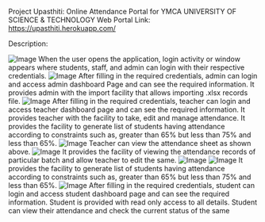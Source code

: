 Project Upasthiti: Online Attendance Portal for YMCA UNIVERSITY OF SCIENCE & TECHNOLOGY
Web Portal Link: https://upasthiti.herokuapp.com/

Description:


![Image](https://user-images.githubusercontent.com/20666867/34917767-7945e49a-f970-11e7-8218-ce592fd4298a.png)
When the user opens the application, login activity or window appears where students, staff, and admin can login with their respective credentials.
![Image](https://user-images.githubusercontent.com/20666867/34917794-de5961d6-f970-11e7-8bd9-4bbe1e911d0f.png)
After filling in the required credentials, admin can login and access admin dashboard Page and can see the required information. It provides admin with the import facility that allows importing .xlsx records file.
![Image](https://user-images.githubusercontent.com/20666867/34917945-77f1b6bc-f972-11e7-97d1-44ae92a018df.png)
After filling in the required credentials, teacher can login and access teacher dashboard page and can see the required information. It provides teacher with the facility to take, edit and manage attendance.
It provides the facility to generate list of students having attendance according to constraints such as, greater than 65% but less than 75% and less than 65%.
![Image](https://user-images.githubusercontent.com/20666867/34917979-9cac5c32-f972-11e7-938f-5b5dc50cd342.png)
Teacher can view the attendance sheet as shown above.
![Image](https://user-images.githubusercontent.com/20666867/34917995-cb7ecae0-f972-11e7-879e-169208989f89.png)
It provides the facility of viewing the attendance records of particular batch and allow teacher to edit the same.
![Image](https://user-images.githubusercontent.com/20666867/34918000-dd7bf182-f972-11e7-934c-5fed89d54fb8.png)
![Image](https://user-images.githubusercontent.com/20666867/34918002-e46b317e-f972-11e7-8985-ef861bc11c5e.png)
It provides the facility to generate list of students having attendance according to constraints such as, greater than 65% but less than 75% and less than 65%.
![Image](https://user-images.githubusercontent.com/20666867/34918007-ed5ecb6a-f972-11e7-9bf7-fb6ff1fa2140.png)
After filling in the required credentials, student can login and access student dashboard page and can see the required information.
Student is provided with read only access to all details.
Student can view their attendance and check the current status of the same

